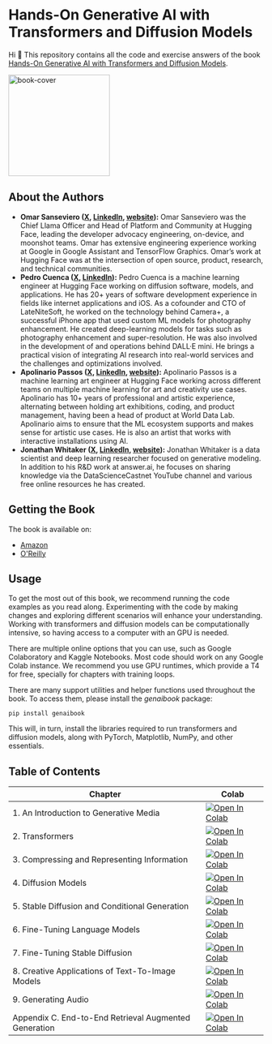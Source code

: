 # Hands-On Generative AI with Transformers and Diffusion Models

Hi 🤗 This repository contains all the code and exercise answers of the book [Hands-On Generative AI with Transformers and Diffusion Models](https://www.amazon.com/Hands-Generative-Transformers-Diffusion-Models/dp/1098149246). 

<img alt="book-cover" height=200 src="https://learning.oreilly.com/covers/urn:orm:book:9781098149239/400w/" id="book-cover"/>

## About the Authors

* **Omar Sanseviero ([X](https://x.com/osanseviero), [LinkedIn](https://www.linkedin.com/in/omarsanseviero/), [website](https://osanseviero.github.io/hackerllama/)):** Omar Sanseviero was the Chief Llama Officer and Head of Platform and Community at Hugging Face, leading the developer advocacy engineering, on-device, and moonshot teams. Omar has extensive engineering experience working at Google in Google Assistant and TensorFlow Graphics. Omar’s work at Hugging Face was at the intersection of open source, product, research, and technical communities.
* **Pedro Cuenca ([X](https://x.com/pcuenq), [LinkedIn](https://www.linkedin.com/in/pedro-cuenca-67a447/)):** Pedro Cuenca is a machine learning engineer at Hugging Face working on diffusion software, models, and applications. He has 20+ years of software development experience in fields like internet applications and iOS. As a cofounder and CTO of LateNiteSoft, he worked on the technology behind Camera+, a successful iPhone app that used custom ML models for photography enhancement. He created deep-learning models for tasks such as photography enhancement and super-resolution. He was also involved in the development of and operations behind DALL·E mini. He brings a practical vision of integrating AI research into real-world services and the challenges and optimizations involved.
* **Apolinario Passos ([X](https://x.com/multimodalart), [LinkedIn](https://www.linkedin.com/in/apolinariosteps/), [website](https://multimodal.art/apolinario-passos/)):** Apolinario Passos  is a machine learning art engineer at Hugging Face working across different teams on multiple machine learning for art and creativity use cases. Apolinario has 10+ years of professional and artistic experience, alternating between holding art exhibitions, coding, and product management, having been a head of product at World Data Lab. Apolinario aims to ensure that the ML ecosystem supports and makes sense for artistic use cases. He is also an artist that works with interactive installations using AI.
* **Jonathan Whitaker ([X](https://x.com/johnowhitaker), [LinkedIn](https://www.linkedin.com/in/johnowhitaker/), [website](https://johnowhitaker.dev/)):** Jonathan Whitaker is a data scientist and deep learning researcher focused on generative modeling. In addition to his R&D work at answer.ai, he focuses on sharing knowledge via the DataScienceCastnet YouTube channel and various free online resources he has created.

## Getting the Book

The book is available on:

* [Amazon](https://www.amazon.com/Hands-Generative-Transformers-Diffusion-Models/dp/1098149246)
* [O'Reilly](https://learning.oreilly.com/library/view/hands-on-generative-ai/9781098149239/)

## Usage

To get the most out of this book, we recommend running the code examples as you read along. Experimenting with the code by making changes and exploring different scenarios will enhance your understanding. Working with transformers and diffusion models can be computationally intensive, so having access to a computer with an  GPU is needed.

There are multiple online options that you can use, such as Google Colaboratory and Kaggle Notebooks. Most code should work on any Google Colab instance. We recommend you use GPU runtimes, which provide a T4 for free, specially for chapters with training loops. 

There are many support utilities and helper functions used throughout the book. To access them, please install the _genaibook_ package:

```
pip install genaibook
```

This will, in turn, install the libraries required to run transformers and diffusion models, along with PyTorch, Matplotlib, NumPy, and other essentials.

## Table of Contents

| Chapter | Colab |
| --- | --- |
| 1. An Introduction to Generative Media | [![Open In Colab](https://colab.research.google.com/assets/colab-badge.svg)](https://colab.research.google.com/github/genaibook/genaibook/blob/main/01_introduction.ipynb) |
| 2. Transformers | [![Open In Colab](https://colab.research.google.com/assets/colab-badge.svg)](https://colab.research.google.com/github/genaibook/genaibook/blob/main/02_transformers.ipynb) |
| 3. Compressing and Representing Information | [![Open In Colab](https://colab.research.google.com/assets/colab-badge.svg)](https://colab.research.google.com/github/genaibook/genaibook/blob/main/03_compressing.ipynb) |
| 4. Diffusion Models | [![Open In Colab](https://colab.research.google.com/assets/colab-badge.svg)](https://colab.research.google.com/github/genaibook/genaibook/blob/main/04_diffusion.ipynb) |
| 5. Stable Diffusion and Conditional Generation | [![Open In Colab](https://colab.research.google.com/assets/colab-badge.svg)](https://colab.research.google.com/github/genaibook/genaibook/blob/main/05_stable_diffusion.ipynb) |
| 6. Fine-Tuning Language Models | [![Open In Colab](https://colab.research.google.com/assets/colab-badge.svg)](https://colab.research.google.com/github/genaibook/genaibook/blob/main/06_fine_tuning_language_models.ipynb) |
| 7. Fine-Tuning Stable Diffusion| [![Open In Colab](https://colab.research.google.com/assets/colab-badge.svg)](https://colab.research.google.com/github/genaibook/genaibook/blob/main/07_fine_tuning_diffusion.ipynb) |
| 8. Creative Applications of Text-To-Image Models | [![Open In Colab](https://colab.research.google.com/assets/colab-badge.svg)](https://colab.research.google.com/github/genaibook/genaibook/blob/main/08_creative_applications_of_t2i.ipynb) |
| 9. Generating Audio | [![Open In Colab](https://colab.research.google.com/assets/colab-badge.svg)](https://colab.research.google.com/github/genaibook/genaibook/blob/main/09_generating_audio.ipynb) |
| Appendix C. End-to-End Retrieval Augmented Generation | [![Open In Colab](https://colab.research.google.com/assets/colab-badge.svg)](https://colab.research.google.com/github/genaibook/genaibook/blob/main/13_rag.ipynb) |



















